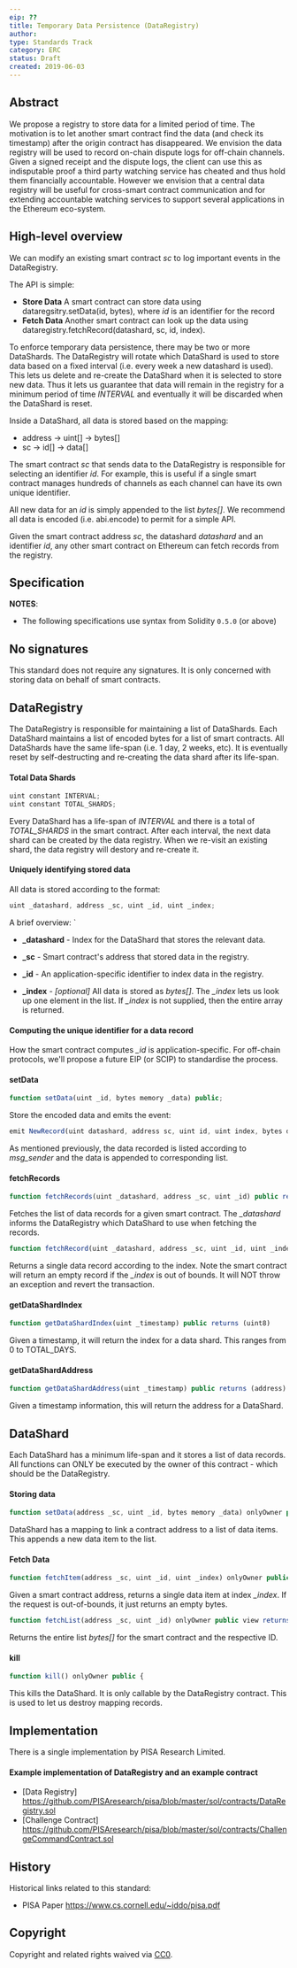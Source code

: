 ```yaml
---
eip: ??
title: Temporary Data Persistence (DataRegistry)
author:
type: Standards Track
category: ERC
status: Draft
created: 2019-06-03
---
```


## Abstract

We propose a registry to store data for a limited period of time. The motivation is to let another smart contract find the data (and check its timestamp) after the origin contract has disappeared.
We envision the data registry will be used to record on-chain dispute logs for off-chain channels.
Given a signed receipt and the dispute logs, the client can use this as indisputable proof a third party watching service has cheated and thus hold them financially accountable.
However we envision that a central data registry will be useful for cross-smart contract communication and for extending accountable watching services to support several applications in the Ethereum eco-system.

## High-level overview

We can modify an existing smart contract *sc* to log important events in the DataRegistry.

The API is simple:
 * **Store Data** A smart contract can store data using dataregsitry.setData(id, bytes), where *id* is an identifier for the record
 * **Fetch Data** Another smart contract can look up the data using dataregistry.fetchRecord(datashard, sc, id, index).

To enforce temporary data persistence, there may be two or more DataShards. The DataRegistry will rotate which DataShard is used to store data based on a fixed interval (i.e. every week a new datashard is used). This lets us delete and re-create the DataShard when it is selected to store new data. Thus it lets us guarantee that data will remain in the registry for a minimum period of time *INTERVAL* and eventually it will be discarded when the DataShard is reset.

Inside a DataShard, all data is stored based on the mapping:

 * address -> uint[] -> bytes[]
 * sc -> id[] -> data[]

The smart contract *sc* that sends data to the DataRegistry is responsible for selecting an identifier *id*. For example, this is useful if a single smart contract manages hundreds of channels as each channel can have its own unique identifier.

All new data for an *id* is simply appended to the list *bytes[]*. We recommend all data is encoded (i.e. abi.encode) to permit for a simple API.

Given the smart contract address *sc*, the datashard *datashard* and an identifier *id*, any other smart contract on Ethereum can fetch records from the registry.


## Specification

**NOTES**:
 - The following specifications use syntax from Solidity `0.5.0` (or above)


## No signatures
This standard does not require any signatures. It is only concerned with storing data on behalf of smart contracts.

## DataRegistry

The DataRegistry is responsible for maintaining a list of DataShards. Each DataShard maintains a list of encoded bytes for a list of smart contracts. All DataShards have the same life-span (i.e. 1 day, 2 weeks, etc). It is eventually reset by self-destructing and re-creating the data shard after its life-span.

#### Total Data Shards

``` js
uint constant INTERVAL;
uint constant TOTAL_SHARDS;
```

Every DataShard has a life-span of *INTERVAL* and there is a total of *TOTAL_SHARDS* in the smart contract. After each interval, the next data shard can be created by the data registry. When we re-visit an existing shard, the data registry will destory and re-create it.

#### Uniquely identifying stored data

All data is stored according to the format:

``` js
uint _datashard, address _sc, uint _id, uint _index;
```

A brief overview: `

* **_datashard** - Index for the DataShard that stores the relevant data.

* **_sc** - Smart contract's address that stored data in the registry.

* **_id** - An application-specific identifier to index data in the registry.

* **_index** - *[optional]* All data is stored as *bytes[]*. The *_index* lets us look up one element in the list. If *_index* is not supplied, then the entire array is returned.

#### Computing the unique identifier for a data record

How the smart contract computes *_id*  is application-specific. For off-chain protocols, we'll propose a future EIP (or SCIP) to standardise the process.

#### setData

``` js
function setData(uint _id, bytes memory _data) public;
```

Store the encoded data and emits the event:

``` js
emit NewRecord(uint datashard, address sc, uint id, uint index, bytes data)
```
As mentioned previously, the data recorded is listed according to *msg_sender* and the data is appended to corresponding list.

#### fetchRecords

``` js
function fetchRecords(uint _datashard, address _sc, uint _id) public returns (bytes[] memory)
```

Fetches the list of data records for a given smart contract. The *_datashard* informs the DataRegistry which DataShard to use when fetching the records.

``` js
function fetchRecord(uint _datashard, address _sc, uint _id, uint _index) public returns (bytes memory)
```

Returns a single data record according to the index. Note the smart contract will return an empty record if the *_index* is out of bounds. It will NOT throw an exception and revert the transaction.

#### getDataShardIndex

``` js
function getDataShardIndex(uint _timestamp) public returns (uint8)
```
Given a timestamp, it will return the index for a data shard. This ranges from 0 to TOTAL_DAYS.

#### getDataShardAddress

``` js
function getDataShardAddress(uint _timestamp) public returns (address)
```

Given a timestamp information, this will return the address for a DataShard.

## DataShard

Each DataShard has a minimum life-span and it stores a list of data records. All functions can ONLY be executed by the owner of this contract - which should be the DataRegistry.


#### Storing data

``` js
function setData(address _sc, uint _id, bytes memory _data) onlyOwner public {
```


DataShard has a mapping to link a contract address to a list of data items. This appends a new data item to the list.


#### Fetch Data

``` js
function fetchItem(address _sc, uint _id, uint _index) onlyOwner public view returns(bytes memory) {
```
Given a smart contract address, returns a single data item at index *_index*. If the request is out-of-bounds, it just returns an empty bytes.

``` js
function fetchList(address _sc, uint _id) onlyOwner public view returns(bytes[] memory) {
```
Returns the entire list *bytes[]* for the smart contract and the respective ID.

#### kill
``` js
function kill() onlyOwner public {
```

This kills the DataShard. It is only callable by the DataRegistry contract. This is used to let us destroy mapping records.

## Implementation

There is a single implementation by PISA Research Limited.

#### Example implementation of DataRegistry and an example contract
- [Data Registry] https://github.com/PISAresearch/pisa/blob/master/sol/contracts/DataRegistry.sol
- [Challenge Contract] https://github.com/PISAresearch/pisa/blob/master/sol/contracts/ChallengeCommandContract.sol


## History

Historical links related to this standard:

- PISA Paper https://www.cs.cornell.edu/~iddo/pisa.pdf


## Copyright
Copyright and related rights waived via [CC0](https://creativecommons.org/publicdomain/zero/1.0/).

